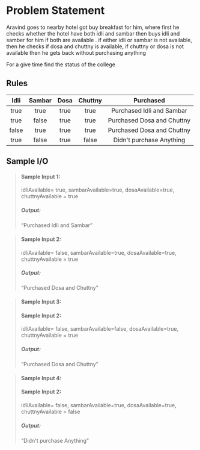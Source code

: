 # Problem Statement   

Aravind goes to nearby hotel got buy breakfast for him, where first he checks whether the hotel have both idli and sambar then buys idli and samber for him if both are available . if either idli or sambar is not available, then he checks if dosa and chuttny is available, if chuttny or dosa is not available then he gets back without purchasing anything

For a give time find the status of the college 

## Rules



| Idli   | Sambar | Dosa | Chuttny | Purchased | 
| :---:   |  :----:   |  :----:   |   :----:   |   :----:  | 
| true | true | true | true | Purchased Idli and Sambar | 
| true | false | true | true | Purchased Dosa and Chuttny | 
| false | true | true | true | Purchased Dosa and Chuttny | 
| true | false | true | false | Didn't purchase Anything| 


## Sample I/O

> #### Sample Input 1:
> idliAvailable= true, sambarAvailable=true, dosaAvailable=true, chuttnyAvailable = true 
>
> ##### Output:
> “Purchased Idli and Sambar”

> #### Sample Input 2:
> idliAvailable= false, sambarAvailable=true, dosaAvailable=true, chuttnyAvailable = true 
>
> ##### Output:
> “Purchased Dosa and Chuttny”


> #### Sample Input 3:
> #### Sample Input 2:
> idliAvailable= false, sambarAvailable=false, dosaAvailable=true, chuttnyAvailable = true 
>
> ##### Output:
> “Purchased Dosa and Chuttny”

> #### Sample Input 4:
> #### Sample Input 2:
> idliAvailable= false, sambarAvailable=true, dosaAvailable=true, chuttnyAvailable = false 
>
> ##### Output:
> “Didn't purchase Anything”

